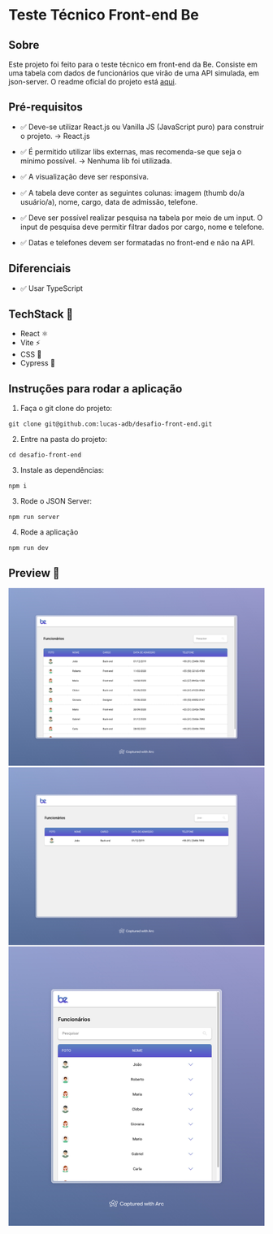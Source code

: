 # Teste Técnico Front-end Be

## Sobre
Este projeto foi feito para o teste técnico em front-end da Be. Consiste em uma tabela com dados de funcionários que virão de uma API simulada, em json-server. O readme oficial do projeto está [aqui](tech-test.md).

## Pré-requisitos
- ✅ Deve-se utilizar React.js ou Vanilla JS (JavaScript puro) para construir o projeto. -> React.js

- ✅ É permitido utilizar libs externas, mas recomenda-se que seja o mínimo possível. -> Nenhuma lib foi utilizada.

- ✅ A visualização deve ser responsiva.

- ✅ A tabela deve conter as seguintes colunas: imagem (thumb do/a usuário/a), nome, cargo, data de admissão, telefone.

- ✅ Deve ser possível realizar pesquisa na tabela por meio de um input. O input de pesquisa deve permitir filtrar dados por cargo, nome e telefone.

- ✅ Datas e telefones devem ser formatadas no front-end e não na API.

## Diferenciais

- ✅ Usar TypeScript

## TechStack 🔧
- React ⚛️ 
- Vite ⚡ 
- CSS 🎨 
- Cypress 🧪 

## Instruções para rodar a aplicação
1) Faça o git clone do projeto:

``` shell
git clone git@github.com:lucas-adb/desafio-front-end.git
```

2) Entre na pasta do projeto:
``` shell
cd desafio-front-end
```

3) Instale as dependências:
``` shell
npm i
```

3) Rode o JSON Server:
``` shell
npm run server
```

4) Rode a aplicação
``` shell
npm run dev
```

## Preview 📸
![desktop page](public/be-01.jpeg)
![desktop page with search](public/be-02.jpeg)
![mobile page](public/be-03.jpeg)